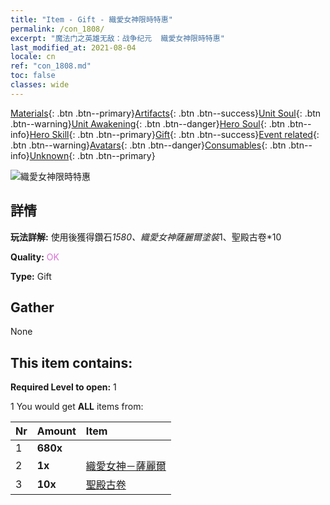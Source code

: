 ```yaml
---
title: "Item - Gift - 織愛女神限時特惠"
permalink: /con_1808/
excerpt: "魔法门之英雄无敌：战争纪元  織愛女神限時特惠"
last_modified_at: 2021-08-04
locale: cn
ref: "con_1808.md"
toc: false
classes: wide
---
```

 [Materials](/ItemsCN/){: .btn .btn--primary}[Artifacts](/ItemsCN/Artifacts/){: .btn .btn--success}[Unit Soul](/ItemsCN/UnitSoul/){: .btn .btn--warning}[Unit Awakening](/ItemsCN/UnitAwakening/){: .btn .btn--danger}[Hero Soul](/ItemsCN/HeroSoul/){: .btn .btn--info}[Hero Skill](/ItemsCN/HeroSkill/){: .btn .btn--primary}[Gift](/ItemsCN/Gift/){: .btn .btn--success}[Event related](/ItemsCN/Events/){: .btn .btn--warning}[Avatars](/ItemsCN/Avatars/){: .btn .btn--danger}[Consumables](/ItemsCN/Consumables/){: .btn .btn--info}[Unknown](/ItemsCN/Unknown/){: .btn .btn--primary}

 ![織愛女神限時特惠](/images/t/i_907430.png)

## 詳情
 **玩法詳解:** 使用後獲得鑽石*1580、織愛女神薩麗爾塗裝*1、聖殿古卷*10

 **Quality:** <span style="color: #DA70D6">OK</span>

 **Type:** Gift

## Gather

  None

## This item contains:

 **Required Level to open:** 1

 1 You would get **ALL** items  from:

  | Nr | Amount |     Item    |
  |:---|:-------|:------------|
  | 1 |  **680x** | <i class="fas fa-gem"/> |  | 
  | 2 |  **1x** | [織愛女神－薩麗爾](/cn/Items/con_1061/) |  | 
  | 3 |  **10x** | [聖殿古卷](/cn/Items/con_697/) |  | 
